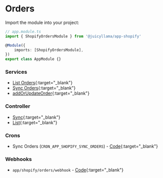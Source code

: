 # Orders

Import the module into your project:

```ts
// app.module.ts
import { ShopifyOrdersModule } from '@juicyllama/app-shopify'

@Module({
	imports: [ShopifyOrdersModule],
})
export class AppModule {}
```

### Services

- [List Orders](https://github.com/juicyllama/framework/blob/main/apps/shopify/src/modules/orders/orders.service.ts#L26){:target="_blank"}
- [Sync Orders](https://github.com/juicyllama/framework/blob/main/apps/shopify/src/modules/orders/orders.service.ts#L98){:target="_blank"}
- [addOrUpdateOrder](https://github.com/juicyllama/framework/blob/main/apps/shopify/src/modules/orders/orders.service.ts#L130){:target="_blank"}

### Controller

- [Sync](https://github.com/juicyllama/framework/blob/main/apps/shopify/src/modules/orders/orders.controller.ts#L26){:target="_blank"}
- [List](https://github.com/juicyllama/framework/blob/main/apps/shopify/src/modules/orders/orders.controller.ts#L66){:target="_blank"}

### Crons

- Sync Orders (`CRON_APP_SHOPIFY_SYNC_ORDERS`) - [Code](https://github.com/juicyllama/framework/blob/main/apps/shopify/src/modules/orders/orders.cron.service.ts#L27){:target="_blank"}

### Webhooks

- `app/shopify/orders/webhook` - [Code](https://github.com/juicyllama/framework/blob/main/apps/shopify/src/modules/orders/orders.controller.ts#L105){:target="_blank"}